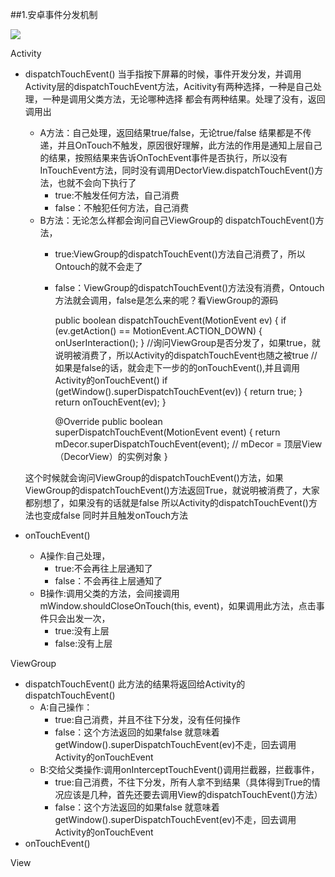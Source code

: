 ##1.安卓事件分发机制

![](https://images2017.cnblogs.com/blog/896629/201710/896629-20171007002430630-1646060778.png)


Activity

- dispatchTouchEvent() 当手指按下屏幕的时候，事件开发分发，并调用Activity层的dispatchTouchEvent方法，Acitivity有两种选择，一种是自己处理，一种是调用父类方法，无论哪种选择 都会有两种结果。处理了没有，返回调用出
	- A方法：自己处理，返回结果true/false，无论true/false 结果都是不传递，并且OnTouch不触发，原因很好理解，此方法的作用是通知上层自己的结果，按照结果来告诉OnTochEvent事件是否执行，所以没有InTouchEvent方法，同时没有调用DectorView.dispatchTouchEvent()方法，也就不会向下执行了
		- true:不触发任何方法，自己消费
		- false：不触犯任何方法，自己消费
	- B方法：无论怎么样都会询问自己ViewGroup的 dispatchTouchEvent()方法，
		- true:ViewGroup的dispatchTouchEvent()方法自己消费了，所以Ontouch的就不会走了
		- false：ViewGroup的dispatchTouchEvent()方法没有消费，Ontouch方法就会调用，false是怎么来的呢？看ViewGroup的源码

			 public boolean dispatchTouchEvent(MotionEvent ev) {
		        if (ev.getAction() == MotionEvent.ACTION_DOWN) {
		            onUserInteraction();
		        }
				//询问ViewGroup是否分发了，如果true，就说明被消费了，所以Activity的dispatchTouchEvent也随之被true
				//如果是false的话，就会走下一步的的onTouchEvent(),并且调用Activity的onTouchEvent()
		        if (getWindow().superDispatchTouchEvent(ev)) {
		            return true;
		        }
		        return onTouchEvent(ev);
		    }
	
			 @Override 
			public boolean superDispatchTouchEvent(MotionEvent event) { 
				return mDecor.superDispatchTouchEvent(event); 
				// mDecor = 顶层View（DecorView）的实例对象
			}

	这个时候就会询问ViewGroup的dispatchTouchEvent()方法，如果ViewGroup的dispatchTouchEvent()方法返回True，就说明被消费了，大家都别想了，如果没有的话就是false 所以Activity的dispatchTouchEvent()方法也变成false 同时并且触发onTouch方法

- onTouchEvent()
	- A操作:自己处理，
		- true:不会再往上层通知了
		- false：不会再往上层通知了
	- B操作:调用父类的方法，会间接调用mWindow.shouldCloseOnTouch(this, event)，如果调用此方法，点击事件只会出发一次，
		- true:没有上层
		- false:没有上层



    
ViewGroup

- dispatchTouchEvent() 此方法的结果将返回给Activity的dispatchTouchEvent() 
	- A:自己操作：
		- true:自己消费，并且不往下分发，没有任何操作
		- false：这个方法返回的如果false 就意味着 getWindow().superDispatchTouchEvent(ev)不走，回去调用Activity的onTouchEvent
	- B:交给父类操作:调用onInterceptTouchEvent()调用拦截器，拦截事件，
		- true:自己消费，不往下分发，所有人拿不到结果（具体得到True的情况应该是几种，首先还要去调用View的dispatchTouchEvent()方法）
		- false：这个方法返回的如果false 就意味着 getWindow().superDispatchTouchEvent(ev)不走，回去调用Activity的onTouchEvent
- onTouchEvent()


View

